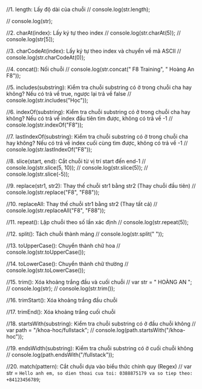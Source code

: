 //1. length: Lấy độ dài của chuỗi
// console.log(str.length);

// console.log(str);

//2. charAt(index): Lấy ký tự theo index
// console.log(str.charAt(5));
// console.log(str[5]);

//3. charCodeAt(index): Lấy ký tự theo index và chuyển về mã ASCII
// console.log(str.charCodeAt(0));

//4. concat(): Nối chuỗi
// console.log(str.concat(" F8 Training", " Hoàng An F8"));

//5. includes(substring): Kiểm tra chuỗi substring có ở trong chuỗi cha hay không? Nếu có trả về true, ngược lại trả về false
// console.log(str.includes("Học"));

//6. indexOf(substring): Kiểm tra chuỗi substring có ở trong chuỗi cha hay không? Nếu có trả về index đầu tiên tìm được, không có trả về -1
// console.log(str.indexOf("F8"));

//7. lastIndexOf(substring): Kiểm tra chuỗi substring có ở trong chuỗi cha hay không? Nếu có trả về index cuối cùng tìm được, không có trả về -1
// console.log(str.lastIndexOf("F8"));

//8. slice(start, end): Cắt chuỗi từ vị trí start đến end-1
// console.log(str.slice(5, 10));
// console.log(str.slice(5));
// console.log(str.slice(-5));

//9. replace(str1, str2): Thay thế chuỗi str1 bằng str2 (Thay chuỗi đầu tiên)
// console.log(str.replace("F8", "F88"));

//10. replaceAll: Thay thế chuỗi str1 bằng str2 (Thay tất cả)
// console.log(str.replaceAll("F8", "F88"));

//11. repeat(): Lặp chuỗi theo số lần xác định
// console.log(str.repeat(5));

//12. split(): Tách chuỗi thành mảng
// console.log(str.split(" "));

//13. toUpperCase(): Chuyển thành chữ hoa
// console.log(str.toUpperCase());

//14. toLowerCase(): Chuyển thành chữ thường
// console.log(str.toLowerCase());

//15. trim(): Xóa khoảng trắng đầu và cuối chuỗi
// var str = " HOÀNG AN ";
// console.log(str);
// console.log(str.trim());

//16. trimStart(): Xóa khoảng trắng đầu chuỗi

//17. trimEnd(): Xóa khoảng trắng cuối chuỗi

//18. startsWith(substring): Kiểm tra chuỗi substring có ở đầu chuỗi không
// var path = "/khoa-hoc/fullstack";
// console.log(path.startsWith("/khoa-hoc"));

//19. endsWidth(substring): Kiểm tra chuỗi substring có ở cuối chuỗi không
// console.log(path.endsWith("/fullstack"));

//20. match(pattern): Cắt chuỗi dựa vào biểu thức chính quy (Regex)
// var str = `Hello anh em, so dien thoai cua toi: 0388875179 va so tiep theo: +84123456789`;
